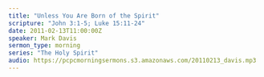 ```yaml
---
title: "Unless You Are Born of the Spirit"
scripture: "John 3:1-5; Luke 15:11-24"
date: 2011-02-13T11:00:00Z
speaker: Mark Davis
sermon_type: morning
series: "The Holy Spirit"
audio: https://pcpcmorningsermons.s3.amazonaws.com/20110213_davis.mp3 
---
```



